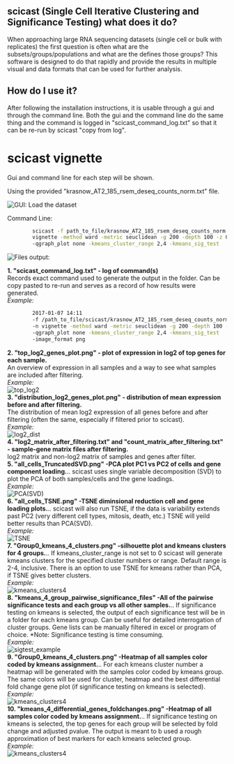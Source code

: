 scicast (Single Cell Iterative Clustering and Significance Testing) what does it do?
------------
When approaching large RNA sequencing datasets (single cell or bulk with replicates) the first question is often what are the subsets/groups/populations and what are the defines those groups? This software is designed to do that rapidly and provide the results in multiple visual and data formats that can be used for further analysis.

How do I use it?
------------
After following the installation instructions, it is usable through a gui and through the command line. Both the gui and the command line do the same thing and the command is logged in "scicast_command_log.txt" so that it can be re-run by scicast "copy from log".

**scicast vignette**
==================
Gui and command line for each step will be shown.

Using the provided "krasnow_AT2_185_rsem_deseq_counts_norm.txt" file.

![GUI: Load the dataset](scicast_with_parameters1.png)

Command Line:

```bash
        scicast -f path_to_file/krasnow_AT2_185_rsem_deseq_counts_norm.txt -n
        vignette -method ward -metric seuclidean -g 200 -depth 100 -z 0
        -qgraph_plot none -kmeans_cluster_range 2,4 -kmeans_sig_test
```

![Files output:](scicast_filelist_ouput1.png)  

**1.  "scicast_command_log.txt" - log of command(s)**  
  Records exact command used to generate the output in the folder. Can be copy pasted to re-run and serves as a record of how results were generated.  
  *Example:*  
  ```bash
          2017-01-07 14:11  
          -f /path_to_file/scicast/krasnow_AT2_185_rsem_deseq_counts_norm.txt
          -n vignette -method ward -metric seuclidean -g 200 -depth 100 -z 0
          -qgraph_plot none -kmeans_cluster_range 2,4 -kmeans_sig_test
          -image_format png
  ```  
**2.  "top_log2_genes_plot.png" - plot of expression in log2 of top genes for each sample.**  
  An overview of expression in all samples and a way to see what samples are included after filtering.  
  *Example:*  
  ![top_log2](vignette_scicast_analysis/top_log2_genes_plot.png)  
**3.  "distribution_log2_genes_plot.png" - distribution of mean expression before and after filtering.**  
  The distribution of mean log2 expression of all genes before and after filtering (often the same, especially if filtered prior to scicast).  
  *Example:*  
  ![log2_dist](vignette_scicast_analysis/distribution_log2_genes_plot.png)  
**4. "log2_matrix_after_filtering.txt" and "count_matrix_after_filtering.txt" - sample-gene matrix files after filtering.**  
  log2 matrix and non-log2 matrix of samples and genes after filter.  
**5. "all_cells_TruncatedSVD.png" -PCA plot PC1 vs PC2 of cells and gene component loading.**..
  scicast uses single variable decomposition (SVD) to plot the PCA of both samples/cells and the gene loadings.  
  *Example:*  
  ![PCA(SVD)](vignette_scicast_analysis/all_cells_TruncatedSVD.png)  
**6. "all_cells_TSNE.png" -TSNE diminsional reduction cell and gene loading plots.**..
  scicast will also run TSNE, if the data is variability extends past PC2 (very different cell types, mitosis, death, etc.) TSNE will yeild better results than PCA(SVD).  
  *Example:*  
  ![TSNE](vignette_scicast_analysis/all_cells_TSNE.png)  
**7. "Group0_kmeans_4_clusters.png" -silhouette plot and kmeans clusters for 4 groups.**..
  If kmeans_cluster_range is not set to 0 scicast will generate kmeans clusters for the specified cluster numbers or range. Default range is 2-4, inclusive. There is an option to use TSNE for kmeans rather than PCA, if TSNE gives better clusters.   
  *Example:*  
  ![kmeans_clusters4](vignette_scicast_analysis/Group0_kmeans_4_clusters.png)  
**8. "kmeans_4_group_pairwise_significance_files" -All of the pairwise significance tests and each group vs all other samples.**..
  If significance testing on kmeans is selected, the output of each significance test will be in a folder for each kmeans group. Can be useful for detailed interrogation of cluster groups. Gene lists can be manually filtered in excel or program of choice. \*Note: Significance testing is time consuming.  
  *Example:*  
  ![sigtest_example](scicast_pvalues_kmeans_example.png)  
**9. "Group0_kmeans_4_clusters.png" -Heatmap of all samples color coded by kmeans assignment.**..
  For each kmeans cluster number a heatmap will be generated with the samples color coded by kmeans group. The same colors will be used for cluster, heatmap and the best differential fold change gene plot (if significance testing on kmeans is selected).  
  *Example:*  
  ![kmeans_clusters4](vignette_scicast_analysis/kmeans_label_with_4_clusters_heatmap.png)  
**10. "kmeans_4_differential_genes_foldchanges.png" -Heatmap of all samples color coded by kmeans assignment.**..
  If significance testing on kmeans is selected, the top genes for each group will be selected by fold change and adjusted pvalue. The output is meant to b used a rough approximation of best markers for each kmeans selected group.  
  *Example:*  
  ![kmeans_clusters4](vignette_scicast_analysis/kmeans_4_differential_genes_foldchanges.png)  
